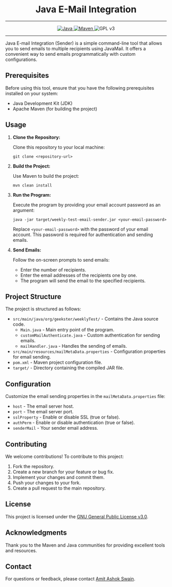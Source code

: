 # <h1 align = "center"> Java E-Mail Integration </h1>
___ 
<p align="center">
<a href="Java url">
    <img alt="Java" src="https://img.shields.io/badge/Java->=8-darkblue.svg" />
</a>
<a href="Maven url" >
    <img alt="Maven" src="https://img.shields.io/badge/maven-4.0-brightgreen.svg" />
</a>

</a>
    <img alt = "GPL v3" src="https://img.shields.io/badge/License-GPLv3-blue.svg" />
    </a>
</p>


---

<p align="left">

Java E-mail Integration (Sender) is a simple command-line tool that allows you to send emails to multiple recipients using JavaMail. It offers a convenient way to send emails programmatically with custom configurations.

## Prerequisites

Before using this tool, ensure that you have the following prerequisites installed on your system:

- Java Development Kit (JDK)
- Apache Maven (for building the project)

## Usage

1. **Clone the Repository:**

   Clone this repository to your local machine:

   ```shell
   git clone <repository-url>
   ```

2. **Build the Project:**

   Use Maven to build the project:

   ```shell
   mvn clean install
   ```

3. **Run the Program:**

   Execute the program by providing your email account password as an argument:

   ```shell
   java -jar target/weekly-test-email-sender.jar <your-email-password>
   ```

   Replace `<your-email-password>` with the password of your email account. This password is required for authentication and sending emails.

4. **Send Emails:**

   Follow the on-screen prompts to send emails:
   
   - Enter the number of recipients.
   - Enter the email addresses of the recipients one by one.
   - The program will send the email to the specified recipients.

## Project Structure

The project is structured as follows:

- `src/main/java/org/geekster/weeklyTest/` - Contains the Java source code.
  - `Main.java` - Main entry point of the program.
  - `customMailAuthenticate.java` - Custom authentication for sending emails.
  - `mailHandler.java` - Handles the sending of emails.
- `src/main/resources/mailMetaData.properties` - Configuration properties for email sending.
- `pom.xml` - Maven project configuration file.
- `target/` - Directory containing the compiled JAR file.

## Configuration

Customize the email sending properties in the `mailMetaData.properties` file:

- `host` - The email server host.
- `port` - The email server port.
- `sslProperty` - Enable or disable SSL (true or false).
- `authPerm` - Enable or disable authentication (true or false).
- `senderMail` - Your sender email address.

## Contributing

We welcome contributions! To contribute to this project:

1. Fork the repository.
2. Create a new branch for your feature or bug fix.
3. Implement your changes and commit them.
4. Push your changes to your fork.
5. Create a pull request to the main repository.

<!-- License -->
## License
This project is licensed under the [GNU General Public License v3.0](LICENSE).

<!-- Acknowledgments -->
## Acknowledgments
Thank you to the Maven and Java communities for providing excellent tools and resources.

<!-- Contact -->
## Contact
For questions or feedback, please contact [Amit Ashok Swain](mailto:business.amitswain@gmail.com).

